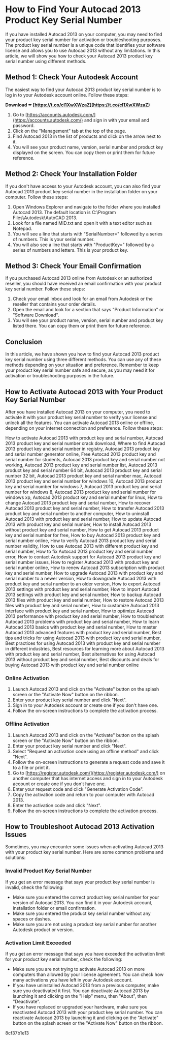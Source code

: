 # How to Find Your Autocad 2013 Product Key Serial Number
 
If you have installed Autocad 2013 on your computer, you may need to find your product key serial number for activation or troubleshooting purposes. The product key serial number is a unique code that identifies your software license and allows you to use Autocad 2013 without any limitations. In this article, we will show you how to check your Autocad 2013 product key serial number using different methods.
 
## Method 1: Check Your Autodesk Account
 
The easiest way to find your Autocad 2013 product key serial number is to log in to your Autodesk account online. Follow these steps:
 
**Download ✒ [https://t.co/cl1XwXWzaZ](https://t.co/cl1XwXWzaZ)**


 
1. Go to [https://accounts.autodesk.com/](https://accounts.autodesk.com/) and sign in with your email and password.
2. Click on the "Management" tab at the top of the page.
3. Find Autocad 2013 in the list of products and click on the arrow next to it.
4. You will see your product name, version, serial number and product key displayed on the screen. You can copy them or print them for future reference.

## Method 2: Check Your Installation Folder
 
If you don't have access to your Autodesk account, you can also find your Autocad 2013 product key serial number in the installation folder on your computer. Follow these steps:

1. Open Windows Explorer and navigate to the folder where you installed Autocad 2013. The default location is C:\Program Files\Autodesk\AutoCAD 2013.
2. Look for a file named MID.txt and open it with a text editor such as Notepad.
3. You will see a line that starts with "SerialNumber=" followed by a series of numbers. This is your serial number.
4. You will also see a line that starts with "ProductKey=" followed by a series of numbers and letters. This is your product key.

## Method 3: Check Your Email Confirmation
 
If you purchased Autocad 2013 online from Autodesk or an authorized reseller, you should have received an email confirmation with your product key serial number. Follow these steps:

1. Check your email inbox and look for an email from Autodesk or the reseller that contains your order details.
2. Open the email and look for a section that says "Product Information" or "Software Download".
3. You will see your product name, version, serial number and product key listed there. You can copy them or print them for future reference.

## Conclusion
 
In this article, we have shown you how to find your Autocad 2013 product key serial number using three different methods. You can use any of these methods depending on your situation and preference. Remember to keep your product key serial number safe and secure, as you may need it for activation or troubleshooting purposes in the future.
  
## How to Activate Autocad 2013 with Your Product Key Serial Number
 
After you have installed Autocad 2013 on your computer, you need to activate it with your product key serial number to verify your license and unlock all the features. You can activate Autocad 2013 online or offline, depending on your internet connection and preference. Follow these steps:
 
How to activate Autocad 2013 with product key and serial number,  Autocad 2013 product key and serial number crack download,  Where to find Autocad 2013 product key and serial number in registry,  Autocad 2013 product key and serial number generator online,  Free Autocad 2013 product key and serial number for students,  Autocad 2013 product key and serial number not working,  Autocad 2013 product key and serial number list,  Autocad 2013 product key and serial number 64 bit,  Autocad 2013 product key and serial number 32 bit,  Autocad 2013 product key and serial number mac,  Autocad 2013 product key and serial number for windows 10,  Autocad 2013 product key and serial number for windows 7,  Autocad 2013 product key and serial number for windows 8,  Autocad 2013 product key and serial number for windows xp,  Autocad 2013 product key and serial number for linux,  How to change Autocad 2013 product key and serial number,  How to recover Autocad 2013 product key and serial number,  How to transfer Autocad 2013 product key and serial number to another computer,  How to uninstall Autocad 2013 with product key and serial number,  How to update Autocad 2013 with product key and serial number,  How to install Autocad 2013 without product key and serial number,  How to get Autocad 2013 product key and serial number for free,  How to buy Autocad 2013 product key and serial number online,  How to verify Autocad 2013 product key and serial number validity,  How to use Autocad 2013 with different product key and serial number,  How to fix Autocad 2013 product key and serial number error,  How to contact Autodesk support for Autocad 2013 product key and serial number issues,  How to register Autocad 2013 with product key and serial number online,  How to renew Autocad 2013 subscription with product key and serial number,  How to upgrade Autocad 2013 with product key and serial number to a newer version,  How to downgrade Autocad 2013 with product key and serial number to an older version,  How to export Autocad 2013 settings with product key and serial number,  How to import Autocad 2013 settings with product key and serial number,  How to backup Autocad 2013 files with product key and serial number,  How to restore Autocad 2013 files with product key and serial number,  How to customize Autocad 2013 interface with product key and serial number,  How to optimize Autocad 2013 performance with product key and serial number,  How to troubleshoot Autocad 2013 problems with product key and serial number,  How to learn Autocad 2013 basics with product key and serial number,  How to master Autocad 2013 advanced features with product key and serial number,  Best tips and tricks for using Autocad 2013 with product key and serial number,  Best practices for using Autocad 2013 with product key and serial number in different industries,  Best resources for learning more about Autocad 2013 with product key and serial number,  Best alternatives for using Autocad 2013 without product key and serial number,  Best discounts and deals for buying Autocad 2013 with product key and serial number online
 
### Online Activation

1. Launch Autocad 2013 and click on the "Activate" button on the splash screen or the "Activate Now" button on the ribbon.
2. Enter your product key serial number and click "Next".
3. Sign in to your Autodesk account or create one if you don't have one.
4. Follow the on-screen instructions to complete the activation process.

### Offline Activation

1. Launch Autocad 2013 and click on the "Activate" button on the splash screen or the "Activate Now" button on the ribbon.
2. Enter your product key serial number and click "Next".
3. Select "Request an activation code using an offline method" and click "Next".
4. Follow the on-screen instructions to generate a request code and save it to a file or print it.
5. Go to [https://register.autodesk.com/](https://register.autodesk.com/) on another computer that has internet access and sign in to your Autodesk account or create one if you don't have one.
6. Enter your request code and click "Generate Activation Code".
7. Copy the activation code and return to your computer with Autocad 2013.
8. Enter the activation code and click "Next".
9. Follow the on-screen instructions to complete the activation process.

## How to Troubleshoot Autocad 2013 Activation Issues
 
Sometimes, you may encounter some issues when activating Autocad 2013 with your product key serial number. Here are some common problems and solutions:
 
### Invalid Product Key Serial Number
 
If you get an error message that says your product key serial number is invalid, check the following:

- Make sure you entered the correct product key serial number for your version of Autocad 2013. You can find it in your Autodesk account, installation folder or email confirmation.
- Make sure you entered the product key serial number without any spaces or dashes.
- Make sure you are not using a product key serial number for another Autodesk product or version.

### Activation Limit Exceeded
 
If you get an error message that says you have exceeded the activation limit for your product key serial number, check the following:

- Make sure you are not trying to activate Autocad 2013 on more computers than allowed by your license agreement. You can check how many activations you have left in your Autodesk account.
- If you have uninstalled Autocad 2013 from a previous computer, make sure you deactivated it first. You can deactivate Autocad 2013 by launching it and clicking on the "Help" menu, then "About", then "Deactivate".
- If you have replaced or upgraded your hardware, make sure you reactivated Autocad 2013 with your product key serial number. You can reactivate Autocad 2013 by launching it and clicking on the "Activate" button on the splash screen or the "Activate Now" button on the ribbon.

 8cf37b1e13
 
